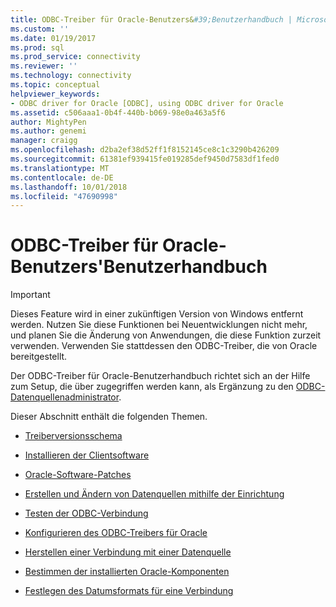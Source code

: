 ```yaml
---
title: ODBC-Treiber für Oracle-Benutzers&#39;Benutzerhandbuch | Microsoft-Dokumentation
ms.custom: ''
ms.date: 01/19/2017
ms.prod: sql
ms.prod_service: connectivity
ms.reviewer: ''
ms.technology: connectivity
ms.topic: conceptual
helpviewer_keywords:
- ODBC driver for Oracle [ODBC], using ODBC driver for Oracle
ms.assetid: c506aaa1-0b4f-440b-b069-98e0a463a5f6
author: MightyPen
ms.author: genemi
manager: craigg
ms.openlocfilehash: d2ba2ef38d52ff1f8152145ce8c1c3290b426209
ms.sourcegitcommit: 61381ef939415fe019285def9450d7583df1fed0
ms.translationtype: MT
ms.contentlocale: de-DE
ms.lasthandoff: 10/01/2018
ms.locfileid: "47690998"
---
```

# <a name="odbc-driver-for-oracle-user39s-guide"></a>ODBC-Treiber für Oracle-Benutzers&#39;Benutzerhandbuch
> [!IMPORTANT]  
>  Dieses Feature wird in einer zukünftigen Version von Windows entfernt werden. Nutzen Sie diese Funktionen bei Neuentwicklungen nicht mehr, und planen Sie die Änderung von Anwendungen, die diese Funktion zurzeit verwenden. Verwenden Sie stattdessen den ODBC-Treiber, die von Oracle bereitgestellt.  
  
 Der ODBC-Treiber für Oracle-Benutzerhandbuch richtet sich an der Hilfe zum Setup, die über zugegriffen werden kann, als Ergänzung zu den [ODBC-Datenquellenadministrator](../../odbc/admin/odbc-data-source-administrator.md).  
  
 Dieser Abschnitt enthält die folgenden Themen.  
  
-   [Treiberversionsschema](../../odbc/microsoft/driver-version-scheme.md)  
  
-   [Installieren der Clientsoftware](../../odbc/microsoft/installing-the-software-odbc.md)  
  
-   [Oracle-Software-Patches](../../odbc/microsoft/oracle-software-patches.md)  
  
-   [Erstellen und Ändern von Datenquellen mithilfe der Einrichtung](../../odbc/microsoft/adding-and-modifying-data-sources-using-setup.md)  
  
-   [Testen der ODBC-Verbindung](../../odbc/microsoft/testing-the-odbc-connection.md)  
  
-   [Konfigurieren des ODBC-Treibers für Oracle](../../odbc/microsoft/configuring-the-odbc-driver-for-oracle.md)  
  
-   [Herstellen einer Verbindung mit einer Datenquelle](../../odbc/microsoft/connecting-to-a-data-source-odbc-driver-for-oracle.md)  
  
-   [Bestimmen der installierten Oracle-Komponenten](../../odbc/microsoft/determining-installed-oracle-components.md)  
  
-   [Festlegen des Datumsformats für eine Verbindung](../../odbc/microsoft/setting-the-date-format-on-connection.md)
